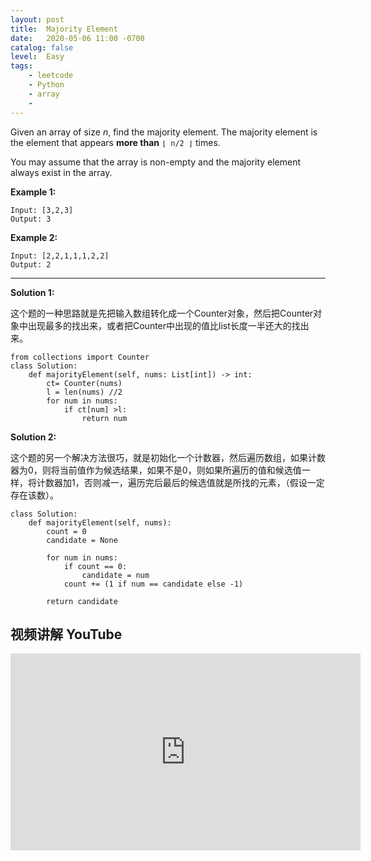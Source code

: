 ```yaml
---
layout: post
title:  Majority Element
date:   2020-05-06 11:00 -0700
catalog: false
level:  Easy
tags:
    - leetcode
    - Python
    - array
    - 
---
```


Given an array of size *n*, find the majority element. The majority element is the element that appears **more than** `⌊ n/2 ⌋` times.

You may assume that the array is non-empty and the majority element always exist in the array.

**Example 1:**

```
Input: [3,2,3]
Output: 3
```

**Example 2:**

```
Input: [2,2,1,1,1,2,2]
Output: 2
```

------

**Solution 1:**

这个题的一种思路就是先把输入数组转化成一个Counter对象，然后把Counter对象中出现最多的找出来，或者把Counter中出现的值比list长度一半还大的找出来。
```
from collections import Counter
class Solution:
    def majorityElement(self, nums: List[int]) -> int:
        ct= Counter(nums)
        l = len(nums) //2
        for num in nums:
            if ct[num] >l:
                return num
```

**Solution 2:**

这个题的另一个解决方法很巧，就是初始化一个计数器，然后遍历数组，如果计数器为0，则将当前值作为候选结果，如果不是0，则如果所遍历的值和候选值一样，将计数器加1，否则减一，遍历完后最后的候选值就是所找的元素，（假设一定存在该数）。
```
class Solution:
    def majorityElement(self, nums):
        count = 0
        candidate = None

        for num in nums:
            if count == 0:
                candidate = num
            count += (1 if num == candidate else -1)

        return candidate

```

## 视频讲解 YouTube

<iframe width="560" height="315" src="https://www.youtube.com/embed/MGJkXgQri8k" frameborder="0" allow="accelerometer; autoplay; encrypted-media; gyroscope; picture-in-picture" allowfullscreen></iframe>
